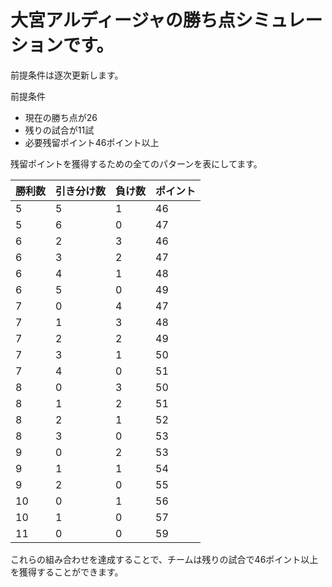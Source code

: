 # 大宮アルディージャの勝ち点シミュレーションです。
前提条件は逐次更新します。

前提条件
- 現在の勝ち点が26
- 残りの試合が11試
- 必要残留ポイント46ポイント以上

残留ポイントを獲得するための全てのパターンを表にしてます。

| 勝利数 | 引き分け数 | 負け数 | ポイント |
|-------|-----------|-------|---------|
| 5     | 5         | 1     | 46      |
| 5     | 6         | 0     | 47      |
| 6     | 2         | 3     | 46      |
| 6     | 3         | 2     | 47      |
| 6     | 4         | 1     | 48      |
| 6     | 5         | 0     | 49      |
| 7     | 0         | 4     | 47      |
| 7     | 1         | 3     | 48      |
| 7     | 2         | 2     | 49      |
| 7     | 3         | 1     | 50      |
| 7     | 4         | 0     | 51      |
| 8     | 0         | 3     | 50      |
| 8     | 1         | 2     | 51      |
| 8     | 2         | 1     | 52      |
| 8     | 3         | 0     | 53      |
| 9     | 0         | 2     | 53      |
| 9     | 1         | 1     | 54      |
| 9     | 2         | 0     | 55      |
| 10    | 0         | 1     | 56      |
| 10    | 1         | 0     | 57      |
| 11    | 0         | 0     | 59      |

これらの組み合わせを達成することで、チームは残りの試合で46ポイント以上を獲得することができます。